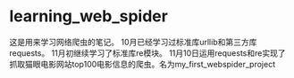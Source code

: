 # learning_web_spider
这是用来学习网络爬虫的笔记。
10月已经学习过标准库urllib和第三方库requests。
11月初继续学习了标准库re模块。
11月10日运用requests和re实现了抓取猫眼电影网站top100电影信息的爬虫。名为my_first_webspider_project
